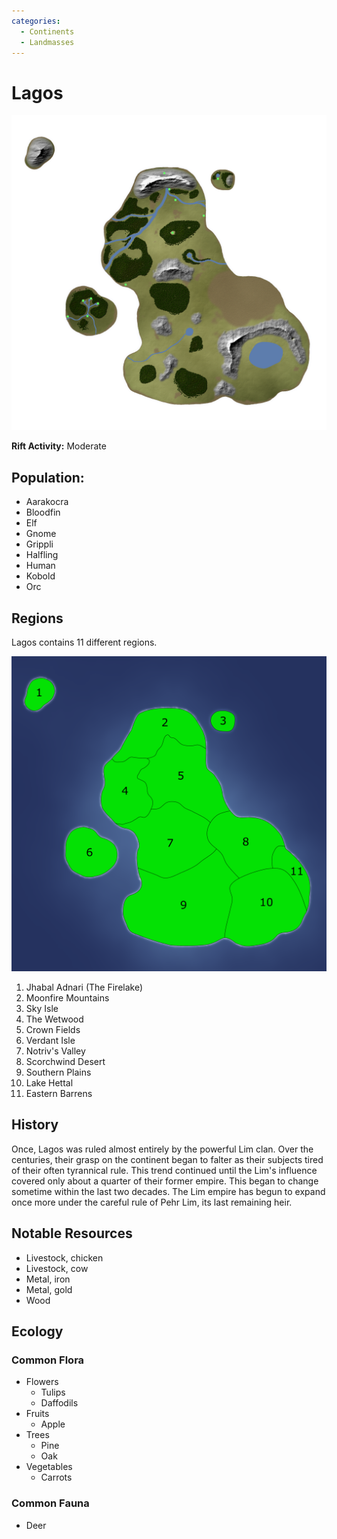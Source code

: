 ```yaml
---
categories:
  - Continents
  - Landmasses
---
```


# Lagos

![Lagos](/dnd/img/maps/landmasses/Lagos.png)

**Rift Activity:** Moderate

## Population:
- Aarakocra
- Bloodfin
- Elf
- Gnome
- Grippli
- Halfling
- Human
- Kobold
- Orc



## Regions

Lagos contains 11 different regions.

![Lagos Regions](/dnd/img/maps/landmasses/lagos/lagos-regions.png)

1. Jhabal Adnari (The Firelake)
2. Moonfire Mountains
3. Sky Isle
4. The Wetwood
5. Crown Fields
6. Verdant Isle
7. Notriv's Valley
8. Scorchwind Desert
9. Southern Plains
10. Lake Hettal
11. Eastern Barrens


## History
Once, Lagos was ruled almost entirely by the powerful Lim clan. Over the centuries, their grasp on the continent began to falter as their subjects tired of their often tyrannical rule. This trend continued until the Lim's influence covered only about a quarter of their former empire. This began to change sometime within the last two decades. The Lim empire has begun to expand once more under the careful rule of Pehr Lim, its last remaining heir.



## Notable Resources
- Livestock, chicken
- Livestock, cow
- Metal, iron
- Metal, gold
- Wood


## Ecology

### Common Flora
- Flowers
	- Tulips
	- Daffodils
- Fruits
	- Apple
- Trees
	- Pine
	- Oak
- Vegetables
	- Carrots

### Common Fauna
- Deer